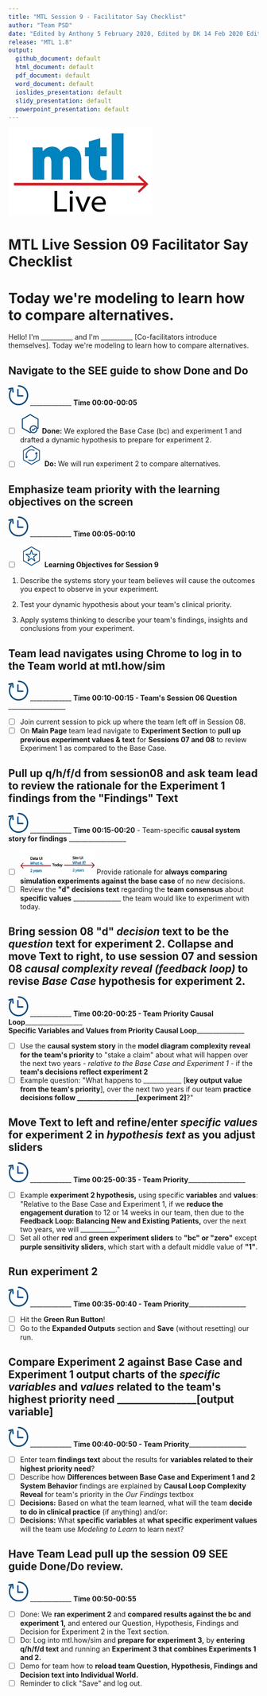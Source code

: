 ```yaml
---
title: "MTL Session 9 - Facilitator Say Checklist"
author: "Team PSD"
date: "Edited by Anthony 5 February 2020, Edited by DK 14 Feb 2020 Edited Rita Feb18 2020"
release: "MTL 1.8"
output: 
  github_document: default
  html_document: default
  pdf_document: default
  word_document: default
  ioslides_presentation: default
  slidy_presentation: default
  powerpoint_presentation: default
---
```


[<img src = "https://github.com/lzim/teampsd/blob/master/resources/logos/mtl_live_sq_sm.png"
     height = "175" width = "290">](#DontClick)  

# MTL Live Session 09 Facilitator Say Checklist

# Today we're modeling to learn how to compare alternatives.  
Hello! I'm __________ and I'm __________ [Co-facilitators introduce themselves]. Today we're modeling to learn how to compare alternatives.  

## Navigate to the SEE guide to show Done and Do
[<img src = "https://github.com/lzim/teampsd/blob/master/resources/icons/timestamp.png" height = "40" width = "40" style ="display: inline-block"/>](#DontClick) _____________ **Time 00:00-00:05** 
- [ ] [<img src = "https://github.com/lzim/teampsd/blob/master/resources/icons/done.png" height = "40" width = "40">](#DontClick)  **Done:** We explored the Base Case (bc) and experiment 1 and drafted a dynamic hypothesis to prepare for experiment 2.
- [ ] [<img src = "https://github.com/lzim/teampsd/blob/master/resources/icons/do.png" height = "45" width = "45">](#DontClick) **Do:** We will run experiment 2 to compare alternatives.

## Emphasize team priority with the learning objectives on the screen
[<img src = "https://github.com/lzim/teampsd/blob/master/resources/icons/timestamp.png" height = "40" width = "40" style ="display: inline-block"/>](#DontClick) _____________ **Time 00:05-00:10** 
- [ ] [<img src = "https://github.com/lzim/teampsd/blob/master/resources/icons/learning_objectives.png" height = "45" width = "45">](#DontClick) **Learning Objectives for Session 9**

1. Describe the systems story your team believes will cause the outcomes you expect to observe in your experiment.

2. Test your dynamic hypothesis about your team's clinical priority.

3. Apply systems thinking to describe your team's findings, insights and conclusions from your experiment. 

## Team lead navigates using Chrome to log in to the Team world at **mtl.how/sim**
[<img src = "https://github.com/lzim/teampsd/blob/master/resources/icons/timestamp.png" height = "40" width = "40" style ="display: inline-block"/>](#DontClick) _____________ **Time 00:10-00:15 - Team's Session 06 Question** __________________
- [ ] Join current session to pick up where the team left off in Session 08.
- [ ] On **Main Page** team lead navigate to **Experiment Section** to **pull up previous experiment values & text** for **Sessions 07 and 08** to review Experiment 1 as compared to the Base Case.

## Pull up **q/h/f/d** from session08 and ask **team lead** to review the rationale for the **Experiment 1** findings from the "Findings" Text
[<img src = "https://github.com/lzim/teampsd/blob/master/resources/icons/timestamp.png" height = "40" width = "40" style ="display: inline-block"/>](#DontClick) _____________ **Time 00:15-00:20** - Team-specific **causal system story for findings** __________________
- [ ] [<img src = "https://raw.githubusercontent.com/lzim/teampsd/master/resources/illustrations/data_ui_sim_ui.png" height = "50" width = "150">](#DontClick) Provide rationale for **always comparing simulation experiments against the base case** of no new decisions.
- [ ] Review the **"d" decisions text** regarding the **team consensus** about **specific values** _______________ the team would like to experiment with today.    

## Bring session 08 "d" _decision_ text to be the _question_ text for experiment 2. Collapse and move Text to right, to use session 07 and session 08 _causal complexity reveal (feedback loop)_ to revise _Base Case_ hypothesis for experiment 2.
[<img src = "https://github.com/lzim/teampsd/blob/master/resources/icons/timestamp.png" height = "40" width = "40" style ="display: inline-block"/>](#DontClick) _____________ **Time 00:20-00:25 - Team Priority Causal Loop**__________________   
**Specific Variables and Values from Priority Causal Loop**_______________
- [ ] Use the **causal system story** in the **model diagram complexity reveal for the team's priority** to "stake a claim" about what will happen over the next two years - _relative to the Base Case and Experiment 1_ - if the **team's decisions reflect experiment 2** 
- [ ] Example question: "What happens to ____________ [**key output value from the team's priority**], over the next two years if our team **practice decisions follow __________________[experiment 2]**?"

## Move Text to left and refine/enter _specific values_ for experiment 2 in *hypothesis text* as you adjust sliders
[<img src = "https://github.com/lzim/teampsd/blob/master/resources/icons/timestamp.png" height = "40" width = "40" style ="display: inline-block"/>](#DontClick) _____________ **Time 00:25-00:35  - Team Priority**__________________
- [ ] Example **experiment 2 hypothesis,** using specific **variables** and **values**: "Relative to the Base Case and Experiment 1, if we **reduce the engagement duration** to 12 or 14 weeks in our team, then due to the **Feedback Loop: Balancing New and Existing Patients,** over the next two years, we will ___________." 
- [ ] Set all other **red** and **green** **experiment sliders** to **"bc" or "zero"** except **purple sensitivity sliders**, which start with a default middle value of **"1"**.

## Run experiment 2
[<img src = "https://github.com/lzim/teampsd/blob/master/resources/icons/timestamp.png" height = "40" width = "40" style ="display: inline-block"/>](#DontClick) _____________ **Time 00:35-00:40  - Team Priority**__________________
- [ ] Hit the **Green Run Button**!
- [ ] Go to the **Expanded Outputs** section and **Save** (without resetting) our run. 

## Compare **Experiment 2** against **Base Case** and **Experiment 1** output charts of the _specific variables_ and _values_ related to the team's highest priority need ________________[output variable]
[<img src = "https://github.com/lzim/teampsd/blob/master/resources/icons/timestamp.png" height = "40" width = "40" style ="display: inline-block"/>](#DontClick) _____________ **Time 00:40-00:50 - Team Priority**__________________
- [ ] Enter team **findings text** about the results for **variables related to their highest priority need**? 
- [ ] Describe how **Differences between Base Case and Experiment 1 and 2 System Behavior** findings are explained by **Causal Loop Complexity Reveal** for team's priority in the *Our Findings* textbox
- [ ] **Decisions:** Based on what the team learned, what will the team **decide to do in clinical practice** (if anything) and/or:
- [ ] **Decisions:** What **specific variables** at **what specific experiment values**  will the team use _Modeling to Learn_ to learn next?

## Have Team Lead pull up the session 09 SEE guide Done/Do review.
[<img src = "https://github.com/lzim/teampsd/blob/master/resources/icons/timestamp.png" height = "40" width = "40" style ="display: inline-block"/>](#DontClick) _____________ **Time 00:50-00:55**  
- [ ] Done: We **ran experiment 2** and **compared results against the bc and experiment 1,** and entered our Question, Hypothesis, Findings and Decision for Experiment 2 in the Text section.
- [ ] Do: Log into mtl.how/sim and **prepare for experiment 3,** by **entering q/h/f/d text** and running an **Experiment 3 that combines Experiments 1 and 2.**
- [ ] Demo for team how to **reload team Question, Hypothesis, Findings and Decision text into Individual World.** 
- [ ] Reminder to click "Save" and log out. 
